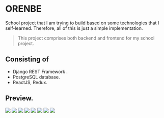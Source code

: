 # ORENBE

School project that I am trying to build based on some technologies that I self-learned. Therefore, all of this is just a simple implementation.

> This project comprises both backend and frontend for my school project.

## Consisting of

- Django REST Framework .
- PostgreSQL database.
- ReactJS, Redux.

## Preview.
![](https://user-images.githubusercontent.com/74780149/142720078-3cf46458-9e00-4977-b7a4-45da6320511c.PNG)
![](https://user-images.githubusercontent.com/74780149/142720080-24fde5c3-01a7-47bd-955e-dc8380a90fd3.png)
![](https://user-images.githubusercontent.com/74780149/142720075-63a5a53f-7f61-43c6-b9f9-19dd1fee3fda.PNG)
![](https://user-images.githubusercontent.com/74780149/142720071-266d6dc4-8d07-4e3d-ab3a-7c93bbcf1300.PNG)
![](https://user-images.githubusercontent.com/74780149/142720068-bf764114-94da-45e7-ae47-35432bb20830.PNG)
![](https://user-images.githubusercontent.com/74780149/142720064-32e6a2aa-524e-4073-a91e-0cc796f4d8f9.PNG)
![](https://user-images.githubusercontent.com/74780149/142720060-28a1e726-6512-4688-af9d-864ccd6f8aa8.PNG)
![](https://user-images.githubusercontent.com/74780149/142720081-7788e55b-e59a-419b-8a8a-ef265a0e42f6.png)
